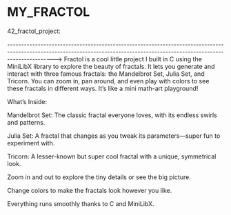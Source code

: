 # MY_FRACTOL
42_fractol_project:

----------------------------------------------------------------------------------------------------------------------------------------------------------------------------->
Fractol is a cool little project I built in C using the MiniLibX library to explore the beauty of fractals. It lets you generate and interact with three famous fractals: the Mandelbrot Set, Julia Set, and Tricorn. You can zoom in, pan around, and even play with colors to see these fractals in different ways. It’s like a mini math-art playground!

What’s Inside:

Mandelbrot Set: The classic fractal everyone loves, with its endless swirls and patterns.

Julia Set: A fractal that changes as you tweak its parameters—super fun to experiment with.

Tricorn: A lesser-known but super cool fractal with a unique, symmetrical look.

Zoom in and out to explore the tiny details or see the big picture.

Change colors to make the fractals look however you like.

Everything runs smoothly thanks to C and MiniLibX.
